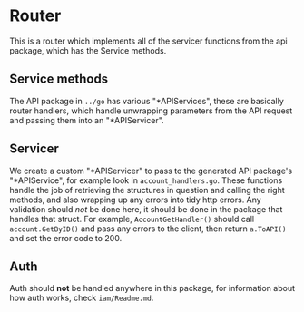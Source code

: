 # Router
This is a router which implements all of the servicer functions from the api package, which has the Service methods. 

## Service methods 
The API package in `../go` has various "*APIServices", these are basically router handlers, which handle unwrapping parameters from the API request and passing them into an "*APIServicer". 

## Servicer
We create a custom "*APIServicer" to pass to the generated API package's "*APIService", for example look in `account_handlers.go`. These functions handle the job of retrieving the structures in question and calling the right methods, and also wrapping up any errors into tidy http errors. Any validation should *not* be done here, it should be done in the package that handles that struct. For example, `AccountGetHandler()` should call `account.GetByID()` and pass any errors to the client, then return `a.ToAPI()` and set the error code to 200.  

## Auth
Auth should **not** be handled anywhere in this package, for information about how auth works, check `iam/Readme.md`.